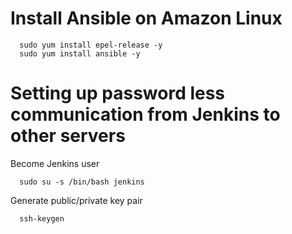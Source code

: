 # Install Ansible on Amazon Linux

```
  sudo yum install epel-release -y
  sudo yum install ansible -y
```

# Setting up password less communication from Jenkins to other servers
Become Jenkins user
```
  sudo su -s /bin/bash jenkins
```

Generate public/private key pair
```
  ssh-keygen
```

